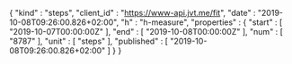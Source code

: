 {
  "kind" : "steps",
  "client_id" : "https://www-api.jvt.me/fit",
  "date" : "2019-10-08T09:26:00.826+02:00",
  "h" : "h-measure",
  "properties" : {
    "start" : [ "2019-10-07T00:00:00Z" ],
    "end" : [ "2019-10-08T00:00:00Z" ],
    "num" : [ "8787" ],
    "unit" : [ "steps" ],
    "published" : [ "2019-10-08T09:26:00.826+02:00" ]
  }
}
